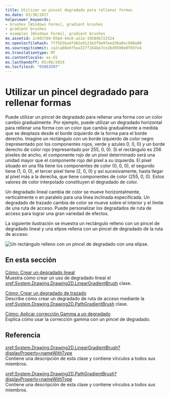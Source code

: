 ```yaml
---
title: Utilizar un pincel degradado para rellenar formas
ms.date: 03/30/2017
helpviewer_keywords:
- brushes [Windows Forms], gradient brushes
- gradient brushes
- examples [Windows Forms], gradient brushes
ms.assetid: 2c6037b9-05bd-44c0-a22a-19584b722524
ms.openlocfilehash: 7ff555ba4fd81e9123e5f9e9feed38a0ec9d0a08
ms.sourcegitcommit: ca2ca60e6f5ea327f164be7ce26d9599e0f85fe4
ms.translationtype: MT
ms.contentlocale: es-ES
ms.lasthandoff: 05/06/2019
ms.locfileid: "65063597"
---
```

# <a name="using-a-gradient-brush-to-fill-shapes"></a>Utilizar un pincel degradado para rellenar formas
Puede utilizar un pincel de degradado para rellenar una forma con un color cambio gradualmente. Por ejemplo, puede utilizar un degradado horizontal para rellenar una forma con un color que cambia gradualmente a medida que se desplaza desde el borde izquierdo de la forma para el borde derecho. Imagine un rectángulo con un borde izquierdo de color negro (representado por los componentes rojos, verde y azules 0, 0, 0) y un borde derecho de color rojo (representado por 255, 0, 0). Si el rectángulo es 256 píxeles de ancho, el componente rojo de un píxel determinado será una unidad mayor que el componente rojo del píxel a su izquierda. El píxel situado en una fila tiene los componentes de color (0, 0, 0), el segundo tiene (1, 0, 0), el tercer píxel tiene (2, 0, 0) y así sucesivamente, hasta llegar al píxel más a la derecha, que tiene componentes de color (255, 0, 0). Estos valores de color interpolado constituyen el degradado de color.  
  
 Un degradado lineal cambia de color se mueve horizontalmente, verticalmente o en paralelo para una línea inclinada especificada. Un degradado de trazado cambia de color se mueve sobre el interior y el límite de una ruta de acceso. Puede personalizar los degradados de ruta de acceso para lograr una gran variedad de efectos.  
  
 La siguiente ilustración se muestra un rectángulo relleno con un pincel de degradado lineal y una elipse rellena con un pincel de degradado de la ruta de acceso:  
  
 ![Un rectángulo relleno con un pincel de degradado con una elipse.](./media/using-a-gradient-brush-to-fill-shapes/rectangle-ellipse-gradient-brush.png)  
  
## <a name="in-this-section"></a>En esta sección  
 [Cómo: Crear un degradado lineal](how-to-create-a-linear-gradient.md)  
 Muestra cómo crear un uso de degradado lineal el <xref:System.Drawing.Drawing2D.LinearGradientBrush> clase.  
  
 [Cómo: Crear un degradado de trazado](how-to-create-a-path-gradient.md)  
 Describe cómo crear un degradado de ruta de acceso mediante la <xref:System.Drawing.Drawing2D.PathGradientBrush> clase.  
  
 [Cómo: Aplicar corrección Gamma a un degradado](how-to-apply-gamma-correction-to-a-gradient.md)  
 Explica cómo usar la corrección gamma con un pincel de degradado.  
  
## <a name="reference"></a>Referencia  
 <xref:System.Drawing.Drawing2D.LinearGradientBrush?displayProperty=nameWithType>  
 Contiene una descripción de esta clase y contiene vínculos a todos sus miembros.  
  
 <xref:System.Drawing.Drawing2D.PathGradientBrush?displayProperty=nameWithType>  
 Contiene una descripción de esta clase y contiene vínculos a todos sus miembros.
